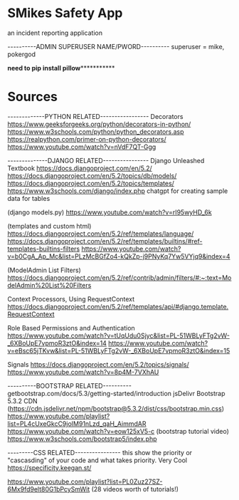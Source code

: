 # SMikes Safety App
an incident reporting application

----------ADMIN SUPERUSER NAME/PWORD----------
superuser = mike, pokergod


************************need to pip install pillow***********************************

# Sources
-------------PYTHON RELATED-----------------
Decorators
https://www.geeksforgeeks.org/python/decorators-in-python/
https://www.w3schools.com/python/python_decorators.asp
https://realpython.com/primer-on-python-decorators/
https://www.youtube.com/watch?v=nVdF7QT-Ggg


--------------DJANGO RELATED----------------
Django Unleashed Textbook
https://docs.djangoproject.com/en/5.2/
https://docs.djangoproject.com/en/5.2/topics/db/models/
https://docs.djangoproject.com/en/5.2/topics/templates/
https://www.w3schools.com/django/index.php
chatgpt for creating sample data for tables

(django models.py)
https://www.youtube.com/watch?v=rI95wyHD_6k

(templates and custom html)
https://docs.djangoproject.com/en/5.2/ref/templates/language/
https://docs.djangoproject.com/en/5.2/ref/templates/builtins/#ref-templates-builtins-filters
https://www.youtube.com/watch?v=b0CgA_Ap_Mc&list=PLzMcBGfZo4-kQkZp-j9PNyKq7Yw5VYjq9&index=4

(ModelAdmin List Filters)
https://docs.djangoproject.com/en/5.2/ref/contrib/admin/filters/#:~:text=ModelAdmin%20List%20Filters

Context Processors, Using RequestContext
https://docs.djangoproject.com/en/5.2/ref/templates/api/#django.template.RequestContext

Role Based Permissions and Authentication
https://www.youtube.com/watch?v=tUqUdu0Sjyc&list=PL-51WBLyFTg2vW-_6XBoUpE7vpmoR3ztO&index=14
https://www.youtube.com/watch?v=eBsc65jTKvw&list=PL-51WBLyFTg2vW-_6XBoUpE7vpmoR3ztO&index=15

Signals
https://docs.djangoproject.com/en/5.2/topics/signals/
https://www.youtube.com/watch?v=8p4M-7VXhAU

----------BOOTSTRAP RELATED----------
getbootstrap.com/docs/5.3/getting-started/introduction
jsDelivr Bootstrap 5.3.2 CDN (https://cdn.jsdelivr.net/npm/bootstrap@5.3.2/dist/css/bootstrap.min.css)
https://www.youtube.com/playlist?list=PL4cUxeGkcC9joIM91nLzd_qaH_AimmdAR
https://www.youtube.com/watch?v=eow125xV5-c (bootstrap tutorial video)
https://www.w3schools.com/bootstrap5/index.php


---------CSS RELATED----------------
this show the priority or "cascasding" of your code and what takes priority. Very Cool
https://specificity.keegan.st/

https://www.youtube.com/playlist?list=PL0Zuz27SZ-6Mx9fd9elt80G1bPcySmWit (28 videos worth of tutorials!)